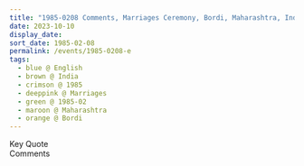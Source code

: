 ```yaml
---
title: "1985-0208 Comments, Marriages Ceremony, Bordi, Maharashtra, India"
date: 2023-10-10
display_date: 
sort_date: 1985-02-08
permalink: /events/1985-0208-e
tags:
  - blue @ English
  - brown @ India
  - crimson @ 1985
  - deeppink @ Marriages
  - green @ 1985-02
  - maroon @ Maharashtra
  - orange @ Bordi
---
```


<wave-list>
  <list-title color="green" width="75">Key Quote</list-title>
  <list-item color="BlanchedAlmond"  width="200"></list-item>
  <list-item color="Lavender"></list-item>
  <list-item color="BlanchedAlmond"></list-item>
</wave-list>

<br>

<wave-list>
  <list-title color="green" width="75">Comments</list-title>
  <list-item color="BlanchedAlmond"  width="200"></list-item>
  <list-item color="Lavender"></list-item>
  <list-item color="BlanchedAlmond"></list-item>
</wave-list>